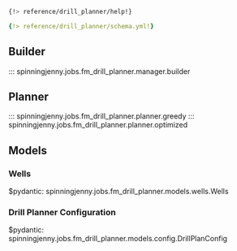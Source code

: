 ```bash
{!> reference/drill_planner/help!}
```
```yaml
{!> reference/drill_planner/schema.yml!}
```
## Builder

::: spinningjenny.jobs.fm_drill_planner.manager.builder

## Planner

::: spinningjenny.jobs.fm_drill_planner.planner.greedy
::: spinningjenny.jobs.fm_drill_planner.planner.optimized

## Models

### Wells

$pydantic: spinningjenny.jobs.fm_drill_planner.models.wells.Wells

### Drill Planner Configuration

$pydantic: spinningjenny.jobs.fm_drill_planner.models.config.DrillPlanConfig